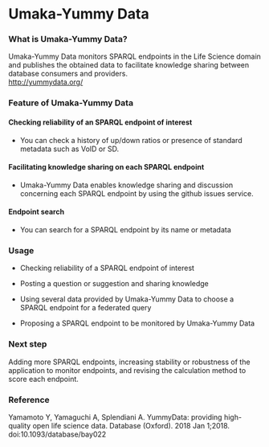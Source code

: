 # Umaka-Yummy Data
### What is Umaka-Yummy Data?

Umaka-Yummy Data monitors SPARQL endpoints in the Life Science domain and publishes the obtained data to facilitate knowledge sharing between database consumers and providers.  
http://yummydata.org/

### Feature of Umaka-Yummy Data

#### Checking reliability of an SPARQL endpoint of interest

* You can check a history of up/down ratios or presence of standard metadata such as VoID or SD.

#### Facilitating knowledge sharing on each SPARQL endpoint

* Umaka-Yummy Data enables knowledge sharing and discussion concerning each SPARQL endpoint by using the github issues service.

#### Endpoint search

* You can search for a SPARQL endpoint by its name or metadata

### Usage

* Checking reliability of a SPARQL endpoint of interest

* Posting a question or suggestion and sharing knowledge

* Using several data provided by Umaka-Yummy Data to choose a SPARQL endpoint for a federated query

* Proposing a SPARQL endpoint to be monitored by Umaka-Yummy Data

### Next step

Adding more SPARQL endpoints, increasing stability or robustness of the application to monitor endpoints, and revising the calculation method to score each endpoint.

### Reference

Yamamoto Y, Yamaguchi A, Splendiani A. YummyData: providing high-quality open life science data. Database (Oxford). 2018 Jan 1;2018. doi:10.1093/database/bay022
